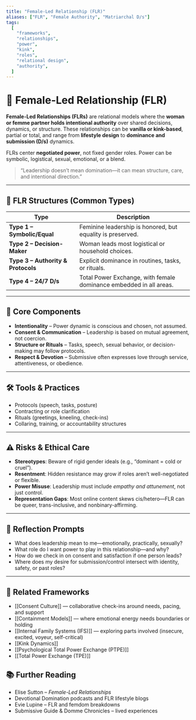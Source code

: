 ```yaml
---
title: "Female-Led Relationship (FLR)"
aliases: ["FLR", "Female Authority", "Matriarchal D/s"]
tags:
  [
    "frameworks",
    "relationships",
    "power",
    "kink",
    "roles",
    "relational design",
    "authority",
  ]
---
```


<!-- @format -->

# 👑 Female-Led Relationship (FLR)

**Female-Led Relationships (FLRs)** are relational models where the **woman or femme partner holds intentional authority** over shared decisions, dynamics, or structure. These relationships can be **vanilla or kink-based**, partial or total, and range from **lifestyle design** to **dominance and submission (D/s)** dynamics.

FLRs center **negotiated power**, not fixed gender roles. Power can be symbolic, logistical, sexual, emotional, or a blend.

> “Leadership doesn’t mean domination—it can mean structure, care, and intentional direction.”

---

## 🧠 FLR Structures (Common Types)

| Type                               | Description                                                        |
| ---------------------------------- | ------------------------------------------------------------------ |
| **Type 1 – Symbolic/Equal**        | Feminine leadership is honored, but equality is preserved.         |
| **Type 2 – Decision-Maker**        | Woman leads most logistical or household choices.                  |
| **Type 3 – Authority & Protocols** | Explicit dominance in routines, tasks, or rituals.                 |
| **Type 4 – 24/7 D/s**              | Total Power Exchange, with female dominance embedded in all areas. |

---

## 🔑 Core Components

- **Intentionality** – Power dynamic is conscious and chosen, not assumed.
- **Consent & Communication** – Leadership is based on mutual agreement, not coercion.
- **Structure or Rituals** – Tasks, speech, sexual behavior, or decision-making may follow protocols.
- **Respect & Devotion** – Submissive often expresses love through service, attentiveness, or obedience.

---

## 🛠 Tools & Practices

- Protocols (speech, tasks, posture)
- Contracting or role clarification
- Rituals (greetings, kneeling, check-ins)
- Collaring, training, or accountability structures

---

## ⚠️ Risks & Ethical Care

- **Stereotypes**: Beware of rigid gender ideals (e.g., “dominant = cold or cruel”).
- **Resentment**: Hidden resistance may grow if roles aren’t well-negotiated or flexible.
- **Power Misuse**: Leadership must include _empathy and attunement_, not just control.
- **Representation Gaps**: Most online content skews cis/hetero—FLR can be queer, trans-inclusive, and nonbinary-affirming.

---

## 💬 Reflection Prompts

- What does leadership mean to me—emotionally, practically, sexually?
- What role do I want power to play in this relationship—and why?
- How do we check in on consent and satisfaction if one person leads?
- Where does my desire for submission/control intersect with identity, safety, or past roles?

---

## 🔗 Related Frameworks

- [[Consent Culture]] — collaborative check-ins around needs, pacing, and support
- [[Containment Models]] — where emotional energy needs boundaries or holding
- [[Internal Family Systems (IFS)]] — exploring parts involved (insecure, excited, voyeur, self-critical)
- [[Kink Dynamics]]
- [[Psychological Total Power Exchange (PTPE)]]
- [[Total Power Exchange (TPE)]]

## 📚 Further Reading

- Elise Sutton – _Female-Led Relationships_
- Devotional Domination podcasts and FLR lifestyle blogs
- Evie Lupine – FLR and femdom breakdowns
- Submissive Guide & Domme Chronicles – lived experiences
